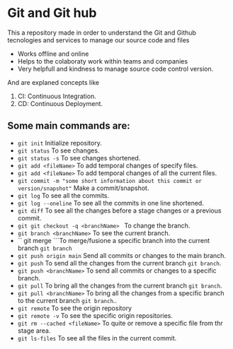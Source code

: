 # Git and Git hub

This a repository made in order to understand the Git and Github tecnologies and services to manage our source code and files

- Works offline and online
- Helps to the colaboraty work within teams and companies
- Very helpfull and kindness to manage source code control version.

And are explaned concepts like

1. CI: Continuous Integration.
2. CD: Continuous Deployment.

## Some main commands are:

- `git init` Initialize repository.
- `git status` To see changes.
- `git status -s` To see changes shortened.
- `git add <fileName>` To add temporal changes of specify files.
- `git add <fileName>` To add temporal changes of all the current files.
- `git commit -m "some short information about this commit or version/snapshot"` Make a commit/snapshot.
- `git log` To see all the commits.
- `git log --oneline` To see all the commits in one line shortened.
- `git diff` To see all the changes before a stage changes or a previous commit.
- `git git checkout -q <branchName> ` To change the branch.
- `git branch <branchName>` To see the current branch.
- `` git merge <branchName>```To merge/fusione a specific branch into the current branch  `git branch`
- `git push origin main` Send all commits or changes to the main branch.
- `git push` To send all the changes from the current branch `git branch`.
- `git push <branchName>` To send all commits or changes to a specific branch.
- `git pull` To bring all the changes from the current branch `git branch`.
- `git pull <branchName>` To bring all the changes from a specific branch to the current branch `git branch`..
- `git remote` To see the origin repository
- `git remote -v` To see the specific origin repositories.
- ``git rm --cached <fileName>`` To quite or remove a specific file from thr stage area.
- ``git ls-files`` To see all the files in the current commit.